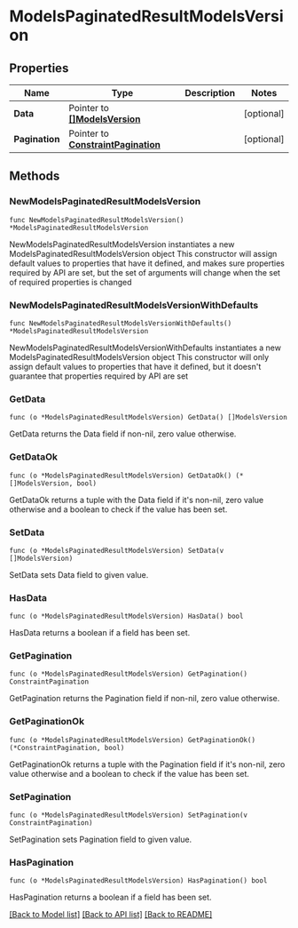 # ModelsPaginatedResultModelsVersion

## Properties

Name | Type | Description | Notes
------------ | ------------- | ------------- | -------------
**Data** | Pointer to [**[]ModelsVersion**](ModelsVersion.md) |  | [optional] 
**Pagination** | Pointer to [**ConstraintPagination**](ConstraintPagination.md) |  | [optional] 

## Methods

### NewModelsPaginatedResultModelsVersion

`func NewModelsPaginatedResultModelsVersion() *ModelsPaginatedResultModelsVersion`

NewModelsPaginatedResultModelsVersion instantiates a new ModelsPaginatedResultModelsVersion object
This constructor will assign default values to properties that have it defined,
and makes sure properties required by API are set, but the set of arguments
will change when the set of required properties is changed

### NewModelsPaginatedResultModelsVersionWithDefaults

`func NewModelsPaginatedResultModelsVersionWithDefaults() *ModelsPaginatedResultModelsVersion`

NewModelsPaginatedResultModelsVersionWithDefaults instantiates a new ModelsPaginatedResultModelsVersion object
This constructor will only assign default values to properties that have it defined,
but it doesn't guarantee that properties required by API are set

### GetData

`func (o *ModelsPaginatedResultModelsVersion) GetData() []ModelsVersion`

GetData returns the Data field if non-nil, zero value otherwise.

### GetDataOk

`func (o *ModelsPaginatedResultModelsVersion) GetDataOk() (*[]ModelsVersion, bool)`

GetDataOk returns a tuple with the Data field if it's non-nil, zero value otherwise
and a boolean to check if the value has been set.

### SetData

`func (o *ModelsPaginatedResultModelsVersion) SetData(v []ModelsVersion)`

SetData sets Data field to given value.

### HasData

`func (o *ModelsPaginatedResultModelsVersion) HasData() bool`

HasData returns a boolean if a field has been set.

### GetPagination

`func (o *ModelsPaginatedResultModelsVersion) GetPagination() ConstraintPagination`

GetPagination returns the Pagination field if non-nil, zero value otherwise.

### GetPaginationOk

`func (o *ModelsPaginatedResultModelsVersion) GetPaginationOk() (*ConstraintPagination, bool)`

GetPaginationOk returns a tuple with the Pagination field if it's non-nil, zero value otherwise
and a boolean to check if the value has been set.

### SetPagination

`func (o *ModelsPaginatedResultModelsVersion) SetPagination(v ConstraintPagination)`

SetPagination sets Pagination field to given value.

### HasPagination

`func (o *ModelsPaginatedResultModelsVersion) HasPagination() bool`

HasPagination returns a boolean if a field has been set.


[[Back to Model list]](../README.md#documentation-for-models) [[Back to API list]](../README.md#documentation-for-api-endpoints) [[Back to README]](../README.md)


